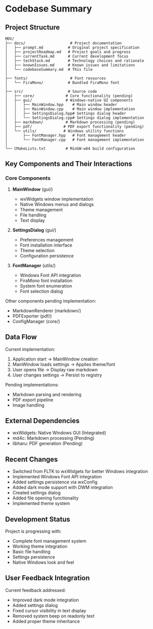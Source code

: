 # Codebase Summary

## Project Structure
```
MDV/
├── docs/                    # Project documentation
│   ├── prompt.md           # Original project specification
│   ├── projectRoadmap.md   # Project goals and progress
│   ├── currentTask.md      # Current development focus
│   ├── techStack.md        # Technology choices and rationale
│   ├── knownIssues.md      # Known issues and limitations
│   └── codebaseSummary.md  # This file
│
├── fonts/                   # Font resources
│   └── FiraMono/           # Bundled FiraMono font
│
├── src/                    # Source code
│   ├── core/              # Core functionality (pending)
│   ├── gui/               # Windows-native UI components
│   │   ├── MainWindow.hpp    # Main window header
│   │   ├── MainWindow.cpp    # Main window implementation
│   │   ├── SettingsDialog.hpp# Settings dialog header
│   │   └── SettingsDialog.cpp# Settings dialog implementation
│   ├── markdown/          # Markdown processing (pending)
│   ├── pdf/              # PDF export functionality (pending)
│   └── utils/            # Windows utility functions
│       ├── FontManager.hpp   # Font management header
│       └── FontManager.cpp   # Font management implementation
│
└── CMakeLists.txt         # MinGW-w64 build configuration
```

## Key Components and Their Interactions

### Core Components
1. **MainWindow** (gui/)
   - wxWidgets window implementation
   - Native Windows menus and dialogs
   - Theme management
   - File handling
   - Text display

2. **SettingsDialog** (gui/)
   - Preferences management
   - Font installation interface
   - Theme selection
   - Configuration persistence

3. **FontManager** (utils/)
   - Windows Font API integration
   - FiraMono font installation
   - System font enumeration
   - Font selection dialog

Other components pending implementation:
- MarkdownRenderer (markdown/)
- PDFExporter (pdf/)
- ConfigManager (core/)

## Data Flow
Current implementation:
1. Application start → MainWindow creation
2. MainWindow loads settings → Applies theme/font
3. User opens file → Display raw markdown
4. User changes settings → Persist to registry

Pending implementations:
- Markdown parsing and rendering
- PDF export pipeline
- Image handling

## External Dependencies
- wxWidgets: Native Windows GUI (Integrated)
- md4c: Markdown processing (Pending)
- libharu: PDF generation (Pending)

## Recent Changes
- Switched from FLTK to wxWidgets for better Windows integration
- Implemented Windows Font API integration
- Added settings persistence via wxConfig
- Added dark mode support with DWM integration
- Created settings dialog
- Added file opening functionality
- Implemented theme system

## Development Status
Project is progressing with:
- Complete font management system
- Working theme integration
- Basic file handling
- Settings persistence
- Native Windows look and feel

## User Feedback Integration
Current feedback addressed:
- Improved dark mode integration
- Added settings dialog
- Fixed cursor visibility in text display
- Removed system beep on readonly text
- Added proper theme inheritance